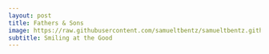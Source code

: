 ```yaml
---
layout: post
title: Fathers & Sons
image: https://raw.githubusercontent.com/samueltbentz/samueltbentz.github.io/master/images/snow.jpeg
subtitle: Smiling at the Good
---
```



